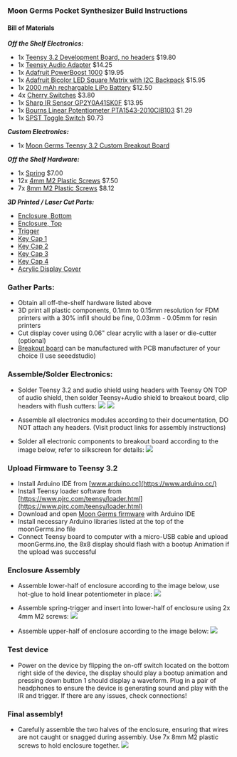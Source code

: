 ### Moon Germs Pocket Synthesizer Build Instructions

#### Bill of Materials

***Off the Shelf Electronics:***
- 1x [Teensy 3.2 Development Board, no headers](https://www.pjrc.com/store/teensy32.html) $19.80
- 1x [Teensy Audio Adapter](https://www.pjrc.com/store/teensy3_audio.html) $14.25
- 1x [Adafruit PowerBoost 1000](https://www.adafruit.com/product/2465) $19.95
- 1x [Adafruit Bicolor LED Square Matrix with I2C Backpack](https://www.adafruit.com/product/902) $15.95
- 1x [2000 mAh rechargable LiPo Battery](https://www.digikey.com/product-detail/en/adafruit-industries-llc/2011/1528-1857-ND/6612469) $12.50
- 4x [Cherry Switches](https://www.sparkfun.com/products/13834) $3.80
- 1x [Sharp IR Sensor GP2Y0A41SK0F](https://www.sparkfun.com/products/12728) $13.95
- 1x [Bourns Linear Potentiometer PTA1543-2010CIB103](https://www.digikey.com/product-detail/en/bourns-inc/PTA1543-2010CIB103/PTA1543-2010CIB103-ND/3781161) $1.29
- 1x [SPST Toggle Switch](https://www.digikey.com/product-detail/en/cw-industries/GF-123-3011/CWI334-ND/4089772) $0.73

***Custom Electronics:***
- 1x [Moon Germs Teensy 3.2 Custom Breakout Board](https://github.com/friedpies/moon-germs/tree/master/Eagle)

***Off the Shelf Hardware:***
- 1x [Spring](https://www.mcmaster.com/9654k951) $7.00
- 12x [4mm M2 Plastic Screws](https://www.mcmaster.com/96817a840) $7.50
- 7x [8mm M2 Plastic Screws](https://www.mcmaster.com/96817a846) $8.12

***3D Printed / Laser Cut Parts:***
- [Enclosure, Bottom](https://github.com/friedpies/moon-germs/blob/master/CAD/STLs/MOON_GERMS_ENCLOSURE_BOTTOM.stl)
- [Enclosure, Top](https://github.com/friedpies/moon-germs/blob/master/CAD/STLs/MOON_GERMS_ENCLOSURE_TOP.stl)
- [Trigger](https://github.com/friedpies/moon-germs/blob/master/CAD/STLs/MOON_GERMS_TRIGGER.stl)
- [Key Cap 1](https://github.com/friedpies/moon-germs/blob/master/CAD/STLs/MOON_GERMS_KEY_1.stl)
- [Key Cap 2](https://github.com/friedpies/moon-germs/blob/master/CAD/STLs/MOON_GERMS_KEY_2.stl)
- [Key Cap 3](https://github.com/friedpies/moon-germs/blob/master/CAD/STLs/MOON_GERMS_KEY_3.stl)
- [Key Cap 4](https://github.com/friedpies/moon-germs/blob/master/CAD/STLs/MOON_GERMS_KEY_4.stl)
- [Acrylic Display Cover](https://github.com/friedpies/moon-germs/blob/master/CAD/STLs/MOON_GERMS_DISPLAY_SHIELD.dxf)

### Gather Parts:
- Obtain all off-the-shelf hardware listed above
- 3D print all plastic components, 0.1mm to 0.15mm resolution for FDM printers with a 30% infill should be fine,
 0.03mm - 0.05mm for resin printers
- Cut display cover using 0.06" clear acrylic with a laser or die-cutter (optional)
- [Breakout board](https://github.com/friedpies/moon-germs/tree/master/Eagle) can be manufactured with PCB manufacturer of your choice (I use seeedstudio)

### Assemble/Solder Electronics:
- Solder Teensy 3.2 and audio shield using headers with Teensy ON TOP of audio shield, then solder Teensy+Audio shield to breakout board, clip headers with flush cutters:
![](https://github.com/friedpies/moon-germs/blob/master/Photos/teensy_breakout.jpg)
![](https://github.com/friedpies/moon-germs/blob/master/Photos/breakout_below.jpg)

- Assemble all electronics modules according to their documentation, DO NOT attach any headers. (Visit product links for assembly instructions)
- Solder all electronic components to breakout board according to the image below, refer to silkscreen for details:
![](https://github.com/friedpies/moon-germs/blob/master/Photos/electronics_assembly.jpg)

### Upload Firmware to Teensy 3.2
- Install Arduino IDE from [www.arduino.cc](https://www.arduino.cc/)
- Install Teensy loader software from [https://www.pjrc.com/teensy/loader.html](https://www.pjrc.com/teensy/loader.html)
- Download and open [Moon Germs firmware](https://github.com/friedpies/moon-germs/tree/master/Arduino/moonGerms) with Arduino IDE
- Install necessary Arduino libraries listed at the top of the moonGerms.ino file
- Connect Teensy board to computer with a micro-USB cable and upload moonGerms.ino, the 8x8 display should flash with a bootup Animation if the upload was successful

### Enclosure Assembly
- Assemble lower-half of enclosure according to the image below, use hot-glue to hold linear potentiometer in place:
![](https://github.com/friedpies/moon-germs/blob/master/Photos/lower_assembly.jpg)

- Assemble spring-trigger and insert into lower-half of enclosure using 2x 4mm M2 screws:
![](https://github.com/friedpies/moon-germs/blob/master/Photos/spring_trigger.jpg)

- Assemble upper-half of enclosure according to the image below:
![](https://github.com/friedpies/moon-germs/blob/master/Photos/upper_assembly.jpg)

### Test device
- Power on the device by flipping the on-off switch located on the bottom right side of the device, the display should play a bootup animation and pressing down button 1 should display a waveform. Plug in a pair of headphones to ensure the device is generating sound and play with the IR and trigger. If there are any issues, check connections!

### Final assembly!
- Carefully assemble the two halves of the enclosure, ensuring that wires are not caught or snagged during assembly. Use 7x 8mm M2 plastic screws to hold enclosure together.
![](https://github.com/friedpies/moon-germs/blob/master/Photos/device_top.jpg)
